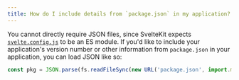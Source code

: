 ```yaml
---
title: How do I include details from `package.json` in my application?
---
```


You cannot directly require JSON files, since SvelteKit expects [`svelte.config.js`](/docs#configuration) to be an ES module. If you'd like to include your application's version number or other information from `package.json` in your application, you can load JSON like so:

```js
const pkg = JSON.parse(fs.readFileSync(new URL('package.json', import.meta.url), 'utf8'));
```
